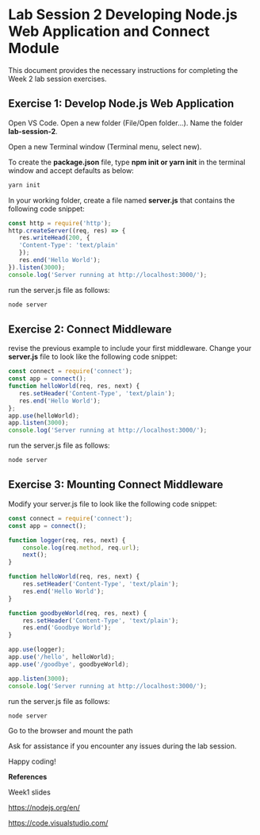 # Lab Session 2 Developing Node.js Web Application and Connect Module

This document provides the necessary instructions for completing the
Week 2 lab session exercises.

## Exercise 1: Develop Node.js Web Application

Open VS Code. Open a new folder (File/Open folder...). Name the folder
**lab-session-2**.

Open a new Terminal window (Terminal menu, select new).

To create the **package.json** file, type **npm init or yarn init** in
the terminal window and accept defaults as below:

``` sh
yarn init
```

In your working folder, create a file named **server.js** that contains
the following code snippet:

``` js
const http = require('http');
http.createServer((req, res) => {
   res.writeHead(200, {
   'Content-Type': 'text/plain'
   });
   res.end('Hello World');
}).listen(3000);
console.log('Server running at http://localhost:3000/');
```
run the server.js file as follows:

``` sh
node server
```

## Exercise 2: Connect Middleware

revise the previous example to include your first middleware. Change
your **server.js** file to look like the following code snippet:

``` js
const connect = require('connect');
const app = connect();
function helloWorld(req, res, next) {
   res.setHeader('Content-Type', 'text/plain');
   res.end('Hello World');
};
app.use(helloWorld);
app.listen(3000);
console.log('Server running at http://localhost:3000/');

```

run the server.js file as follows:

``` sh
node server
```

## Exercise 3: Mounting Connect Middleware

Modify your server.js file to look like the following code snippet:

``` js
const connect = require('connect');
const app = connect();

function logger(req, res, next) {
    console.log(req.method, req.url);
    next();
}

function helloWorld(req, res, next) {
    res.setHeader('Content-Type', 'text/plain');
    res.end('Hello World');
}

function goodbyeWorld(req, res, next) {
    res.setHeader('Content-Type', 'text/plain');
    res.end('Goodbye World');
}

app.use(logger);
app.use('/hello', helloWorld);
app.use('/goodbye', goodbyeWorld);

app.listen(3000);
console.log('Server running at http://localhost:3000/');

```

run the server.js file as follows:

``` sh
node server
```

Go to the browser and mount the path

Ask for assistance if you encounter any issues during the lab session.

Happy coding!

**References**

Week1 slides

<https://nodejs.org/en/>

<https://code.visualstudio.com/>
